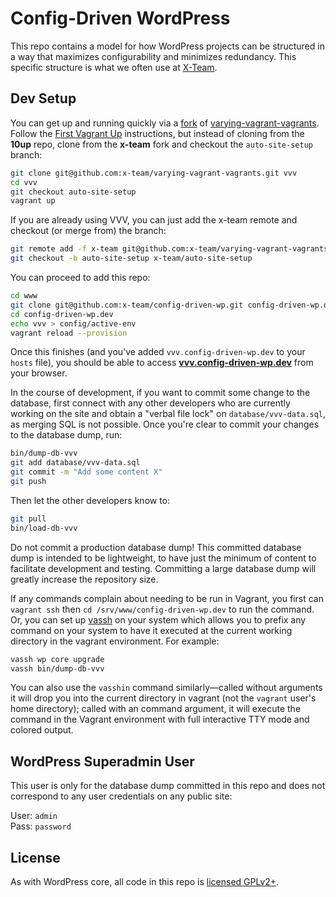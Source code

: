 # Config-Driven WordPress

This repo contains a model for how WordPress projects can be structured in a way that
maximizes configurability and minimizes redundancy. This specific structure is what we
often use at [X-Team](http://x-team.com/wordpress/).

## Dev Setup

You can get up and running quickly via a [fork][1] of [varying-vagrant-vagrants][2].
Follow the [First Vagrant Up][3] instructions, but instead of cloning from the **10up** repo, 
clone from the **x-team** fork and checkout the `auto-site-setup` branch:

```sh
git clone git@github.com:x-team/varying-vagrant-vagrants.git vvv
cd vvv
git checkout auto-site-setup
vagrant up
```

If you are already using VVV, you can just add the x-team remote and checkout (or merge from) the branch:

```sh
git remote add -f x-team git@github.com:x-team/varying-vagrant-vagrants.git
git checkout -b auto-site-setup x-team/auto-site-setup
```

You can proceed to add this repo:

```sh
cd www
git clone git@github.com:x-team/config-driven-wp.git config-driven-wp.dev
cd config-driven-wp.dev
echo vvv > config/active-env
vagrant reload --provision
```

Once this finishes (and you've added `vvv.config-driven-wp.dev` to your `hosts` file), you should be able to 
access **[vvv.config-driven-wp.dev](http://vvv.config-driven-wp.dev/)** from your browser.

In the course of development, if you want to commit some change to the database, first connect with
any other developers who are currently working on the site and obtain a "verbal file lock" on `database/vvv-data.sql`, 
as merging SQL is not possible. Once you're clear to commit your changes to the database dump, run:

```sh
bin/dump-db-vvv
git add database/vvv-data.sql
git commit -m "Add some content X"
git push
```

Then let the other developers know to:

```sh
git pull
bin/load-db-vvv
```

Do not commit a production database dump! This committed database dump is intended to be lightweight, to have
just the minimum of content to facilitate development and testing. Committing a large database dump will greatly
increase the repository size.

If any commands complain about needing to be run in Vagrant, you first can `vagrant ssh` then `cd /srv/www/config-driven-wp.dev`
to run the command. Or, you can set up [vassh](https://github.com/x-team/vassh) on your system which
allows you to prefix any command on your system to have it executed at the current working directory in the vagrant
environment. For example:

```sh
vassh wp core upgrade
vassh bin/dump-db-vvv
```

You can also use the `vasshin` command similarly—called without arguments it will drop you into the current directory
in vagrant (not the `vagrant` user's home directory); called with an command argument, it will execute the command in 
the Vagrant environment with full interactive TTY mode and colored output.

## WordPress Superadmin User

This user is only for the database dump committed in this repo and does not correspond to any user credentials on any public site:

User: `admin`  
Pass: `password`

## License ##

As with WordPress core, all code in this repo is [licensed GPLv2+](http://wordpress.org/about/license/).

[1]: https://github.com/x-team/varying-vagrant-vagrants/tree/auto-site-setup
[2]: https://github.com/10up/varying-vagrant-vagrants
[3]: https://github.com/x-team/varying-vagrant-vagrants/tree/auto-site-setup#the-first-vagrant-up

